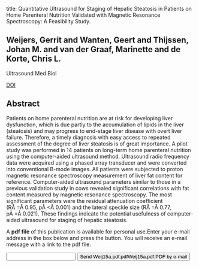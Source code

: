 title: Quantitative Ultrasound for Staging of Hepatic Steatosis in Patients on Home Parenteral Nutrition Validated with Magnetic Resonance Spectroscopy: A Feasibility Study.

## Weijers, Gerrit and Wanten, Geert and Thijssen, Johan M. and van der Graaf, Marinette and de Korte, Chris L.
Ultrasound Med Biol

<a href="https://doi.org/10.1016/j.ultrasmedbio.2015.11.004">DOI</a>

## Abstract
Patients on home parenteral nutrition are at risk for developing liver dysfunction, which is due partly to the accumulation of lipids in the liver (steatosis) and may progress to end-stage liver disease with overt liver failure. Therefore, a timely diagnosis with easy access to repeated assessment of the degree of liver steatosis is of great importance. A pilot study was performed in 14 patients on long-term home parenteral nutrition using the computer-aided ultrasound method. Ultrasound radio frequency data were acquired using a phased array transducer and were converted into conventional B-mode images. All patients were subjected to proton magnetic resonance spectroscopy measurement of liver fat content for reference. Computer-aided ultrasound parameters similar to those in a previous validation study in cows revealed significant correlations with fat content measured by magnetic resonance spectroscopy. The most significant parameters were the residual attenuation coefficient (RÂ =Â 0.95, pÂ <Â 0.001) and the lateral speckle size (RÂ =Â 0.77, pÂ =Â 0.021). These findings indicate the potential usefulness of computer-aided ultrasound for staging of hepatic steatosis.

A <b>pdf file</b> of this publication is available for personal use.Enter your e-mail address in the box below and press the button. You will receive an e-mail message with a link to the pdf file.
<form action="sender.php">  <input type="text" name="email">  <input type="submit" value="Send Weij15a.pdf:pdfWeij15a.pdf:PDF by e-mail"></form>